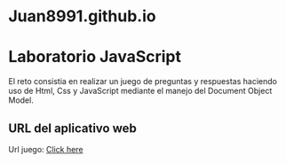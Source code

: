 # Juan8991.github.io
# Laboratorio JavaScript

El reto consistia en realizar un juego de preguntas y respuestas haciendo uso de Html, Css y JavaScript mediante el manejo del Document Object Model.

## URL del aplicativo web

Url juego: [Click here](https://juan8991.github.io/) 
